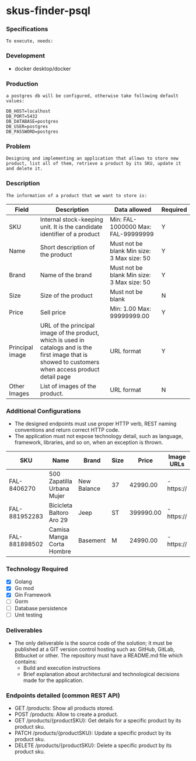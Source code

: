 # skus-finder-psql

### Specifications
``To execute, needs:``

### Development
- docker desktop/docker

### Production
``a postgres db will be configured, otherwise take following default values:``
````shell
DB_HOST=localhost
DB_PORT=5432
DB_DATABASE=postgres
DB_USER=postgres
DB_PASSWORD=postgres
````

### Problem

``Designing and implementing an application that allows to store new product, list all of them, retrieve a product by its SKU, update it and delete it.
``

### Description

``The information of a product that we want to store is: ``

| Field           | Description                                                                                                                                             | Data allowed                                                | Required |
|-----------------|---------------------------------------------------------------------------------------------------------------------------------------------------------|-------------------------------------------------------------|----------|
| SKU             | Internal stock-keeping unit. It is the candidate identifier of a product                                                                                | Min: FAL-1000000 Max: FAL-99999999                          | Y        |
| Name            | Short description of the product                                                                                                                        | Must not be blank Min size: 3 Max size: 50                  | Y        |
| Brand           | Name of the brand                                                                                                                                       | Must not be blank Min size: 3 Max size: 50                  | Y        |
| Size            | Size of the product                                                                                                                                     | Must not be blank                                           | N        |
| Price           | Sell price                                                                                                                                              | Min: 1.00                                  Max: 99999999.00 | Y        |
| Principal image | URL of the principal image of the product, which is used in catalogs and is the first image that is showed to customers when access product detail page | URL format                                                  | Y        |
| Other Images    | List of images of the product.                                                                                                                          | URL format                                                  | N        |


### Additional Configurations

- The designed endpoints must use proper HTTP verb, REST naming conventions and return correct HTTP code.
- The application must not expose technology detail, such as language, framework, libraries, and so on, when an exception is thrown.

| SKU           | Name                       | Brand       | Size | Price     | Image URLs |
|---------------|----------------------------|-------------|------|-----------|------------|
| FAL-8406270   | 500 Zapatilla Urbana Mujer | New Balance | 37   | 42990.00  | - https:// |
| FAL-881952283 | Bicicleta Baltoro Aro 29   | Jeep        | ST   | 399990.00 | - https:// |
| FAL-881898502 | Camisa Manga Corta Hombre  | Basement    | M    | 24990.00  | - https:// |


### Technology Required

- [x] Golang
- [x] Go mod
- [x] Gin Framework
- [ ] Gorm
- [ ] Database persistence
- [ ] Unit testing

### Deliverables

- The only deliverable is the source code of the solution; it must be published at a GIT version control hosting such as: GitHub, GitLab, Bitbucket or other. The repository must have a
  README.md file which contains:
  - Build and execution instructions
  - Brief explanation about architectural and technological decisions made for the application.


### Endpoints detailed (common REST API)

- GET /products: Show all products stored.
- POST /products: Allow to create a product.
- GET /products/{productSKU}: Get details for a specific product by its product sku.
- PATCH /products/{productSKU}: Update a specific product by its product sku.
- DELETE /products/{productSKU}: Delete a specific product by its product sku.
    

